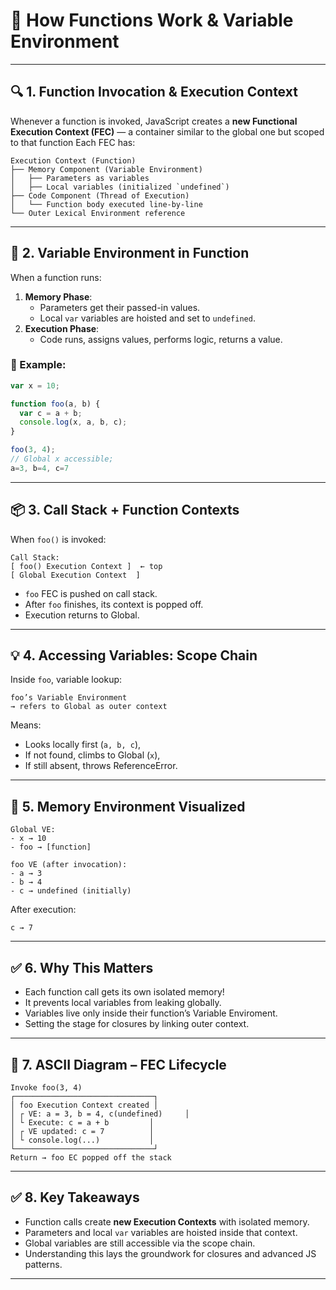 # 📘 How Functions Work & Variable Environment

---

## 🔍 1. Function Invocation & Execution Context
Whenever a function is invoked, JavaScript creates a **new Functional Execution Context (FEC)** — a container similar to the global one but scoped to that function
Each FEC has:
```
Execution Context (Function)
├── Memory Component (Variable Environment)
│   ├── Parameters as variables
│   ├── Local variables (initialized `undefined`)
├── Code Component (Thread of Execution)
│   └── Function body executed line-by-line
└── Outer Lexical Environment reference
````

---

## 🧠 2. Variable Environment in Function
When a function runs:
1. **Memory Phase**:
   - Parameters get their passed-in values.
   - Local `var` variables are hoisted and set to `undefined`.
2. **Execution Phase**:
   - Code runs, assigns values, performs logic, returns a value.

### 🔁 Example:
```js
var x = 10;

function foo(a, b) {
  var c = a + b;
  console.log(x, a, b, c);
}

foo(3, 4);
// Global x accessible;
a=3, b=4, c=7
````

---

## 📦 3. Call Stack + Function Contexts
When `foo()` is invoked:
```
Call Stack:
[ foo() Execution Context ]  ← top
[ Global Execution Context  ]
```
* `foo` FEC is pushed on call stack.
* After `foo` finishes, its context is popped off.
* Execution returns to Global.

---

## 💡 4. Accessing Variables: Scope Chain

Inside `foo`, variable lookup:
```
foo’s Variable Environment
→ refers to Global as outer context
```
Means:
* Looks locally first (`a, b, c`),
* If not found, climbs to Global (`x`),
* If still absent, throws ReferenceError.

---

## 📝 5. Memory Environment Visualized
```
Global VE:
- x → 10
- foo → [function]

foo VE (after invocation):
- a → 3
- b → 4
- c → undefined (initially)
```
After execution:

```
c → 7
```

---

## ✅ 6. Why This Matters
* Each function call gets its own isolated memory!
* It prevents local variables from leaking globally.
* Variables live only inside their function’s Variable Enviroment.
* Setting the stage for closures by linking outer context.

---

## 🔁 7. ASCII Diagram – FEC Lifecycle

```
Invoke foo(3, 4)
┌───────────────────────────────┐
│ foo Execution Context created │
│ ┌ VE: a = 3, b = 4, c(undefined)     │
│ └ Execute: c = a + b         │
│ ┌ VE updated: c = 7          │
│ └ console.log(...)           │
└───────────────────────────────┘
Return → foo EC popped off the stack
```

---

## ✅ 8. Key Takeaways

* Function calls create **new Execution Contexts** with isolated memory.
* Parameters and local `var` variables are hoisted inside that context.
* Global variables are still accessible via the scope chain.
* Understanding this lays the groundwork for closures and advanced JS patterns.

---
